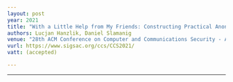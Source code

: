 ```yaml
---
layout: post
year: 2021
title: "With a Little Help from My Friends: Constructing Practical Anonymous Credentials"
authors: Lucjan Hanzlik, Daniel Slamanig
venue: "28th ACM Conference on Computer and Communications Security - ACM CCS 2021"
vurl: https://www.sigsac.org/ccs/CCS2021/
vatt: (accepted)

---
```


---


